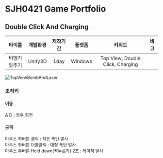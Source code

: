 # SJH0421 Game Portfolio
## Double Click And Charging

|타이틀|개발환경|제작기간|플랫폼|키워드|비고|
|:-:|:-:|:-:|:-:|:-:|:-:|
|비행기 맞추기|Unity3D|1day|Windows|Top View, Double Click, Charging||  

![TopViewBombAndLaser](https://github.com/jhhrnavy/Portfolio/assets/59547352/b543ed9f-e0cc-4c84-a4b1-a103ed637aea)

### 조작키 
#### 이동  
  A D : 좌우 회전 
#### 공격  
  마우스 좌버튼 클릭 : 작은 폭탄 발사  
  마우스 좌버튼 더블클릭 : 대형 폭탄 발사  
  마우스 우버튼 Hold down(꾹누르기) 2초 : 레이저 발사  
